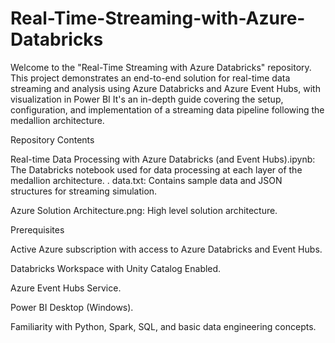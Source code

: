 # Real-Time-Streaming-with-Azure-Databricks
Welcome to the "Real-Time Streaming with Azure Databricks" repository. This project demonstrates an end-to-end solution for real-time data streaming and analysis using Azure Databricks and Azure Event Hubs, with visualization in Power BI It's an in-depth guide covering the setup, configuration, and implementation of a streaming data pipeline following the medallion architecture.



Repository Contents

Real-time Data Processing with Azure Databricks (and Event Hubs).ipynb: The Databricks notebook used for data processing at each layer of the medallion architecture.
.
data.txt: Contains sample data and JSON structures for streaming simulation.

Azure Solution Architecture.png: High level solution architecture.

Prerequisites

Active Azure subscription with access to Azure Databricks and Event Hubs.

Databricks Workspace with Unity Catalog Enabled.

Azure Event Hubs Service.

Power BI Desktop (Windows).

Familiarity with Python, Spark, SQL, and basic data engineering concepts.
